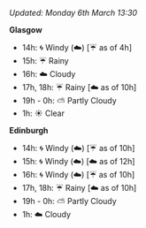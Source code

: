 *Updated: Monday 6th March 13:30*

**Glasgow**

* 14h: :cyclone: Windy (:cloud:) [:umbrella: as of 4h]
* 15h: :umbrella: Rainy
* 16h: :cloud: Cloudy
* 17h, 18h: :umbrella: Rainy [:cloud: as of 10h]
* 19h - 0h: :partly_sunny: Partly Cloudy
* 1h: :sunny: Clear

**Edinburgh**

* 14h: :cyclone: Windy (:cloud:) [:umbrella: as of 10h]
* 15h: :cyclone: Windy (:cloud:) [:cloud: as of 12h]
* 16h: :cyclone: Windy (:cloud:) [:umbrella: as of 10h]
* 17h, 18h: :umbrella: Rainy [:cloud: as of 10h]
* 19h - 0h: :partly_sunny: Partly Cloudy
* 1h: :cloud: Cloudy
